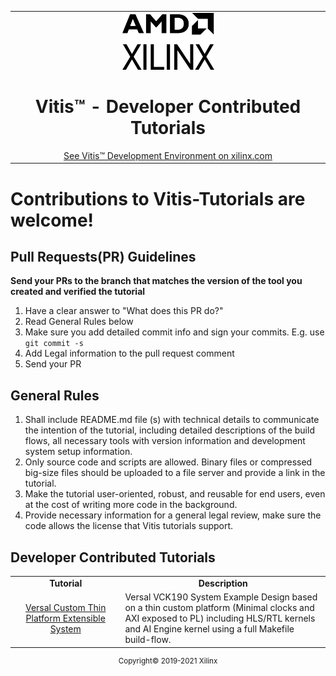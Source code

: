 <table width="100%">
 <tr width="100%">
    <td align="center"><img src="https://raw.githubusercontent.com/Xilinx/Image-Collateral/main/xilinx-logo.png" width="30%"/><h1> Vitis™ - Developer Contributed Tutorials</h1>
    <a href="https://www.xilinx.com/products/design-tools/vitis.html">See Vitis™ Development Environment on xilinx.com</a>
    </td>
 </tr>
</table>


# Contributions to Vitis-Tutorials are welcome!

## Pull Requests(PR) Guidelines

**Send your PRs to the branch that matches the version of the tool you created and verified the tutorial**

1. Have a clear answer to "What does this PR do?"
2. Read General Rules below
3. Make sure you add detailed commit info and sign your commits. E.g. use `git commit -s`   
4. Add Legal information to the pull request comment
5. Send your PR

## General Rules

1. Shall include README.md file (s) with technical details to communicate the intention of the tutorial, including detailed descriptions of the build flows, all necessary tools with version information and development system setup information.
2. Only source code and scripts are allowed. Binary files or compressed big-size files should be uploaded to a file server and provide a link in the tutorial.
3. Make the tutorial user-oriented, robust, and reusable for end users, even at the cost of writing more code in the background. 
4. Provide necessary information for a general legal review, make sure the code allows the license that Vitis tutorials support. 

## Developer Contributed Tutorials

 <table style="width:100%">
 <tr>
 <td width="35%" align="center"><b>Tutorial</b>
 <td width="65%" align="center"><b>Description</b>
 </tr>
 <tr>
 <td align="center"><a href="./01-Versal_Custom_Thin_Platform_Extensible_System/README.md">Versal Custom Thin Platform Extensible System </a></td>
 <td>Versal VCK190 System Example Design based on a thin custom platform (Minimal clocks and AXI exposed to PL) including HLS/RTL kernels and AI Engine kernel using a full Makefile build-flow.</td>
 </tr>
  </table>


<p align="center"><sup>Copyright&copy; 2019-2021 Xilinx</sup></p>

